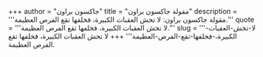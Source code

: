 +++
author = "جاكسون براون"
title = "مقولة جاكسون براون"
description = '''مقولة جاكسون براون: لا تخش العقبات الكبيرة، فخلفها تقع الفرص العظيمة.'''
quote = '''لا تخش العقبات الكبيرة، فخلفها تقع الفرص العظيمة.'''
slug = '''لا-تخش-العقبات-الكبيرة،-فخلفها-تقع-الفرص-العظيمة'''
+++
لا تخش العقبات الكبيرة، فخلفها تقع الفرص العظيمة.
